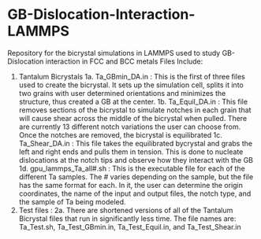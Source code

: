 # GB-Dislocation-Interaction-LAMMPS
Repository for the bicrystal simulations in LAMMPS used to study GB-Dislocation interaction in FCC and BCC metals
Files Include:
  1. Tantalum Bicrystals
    1a. Ta_GBmin_DA.in : This is the first of three files used to create the bicrystal. It sets up the simulation cell, splits it into two grains with user determined orientations and minimizes the structure, thus created a GB at the center.
    1b. Ta_Equil_DA.in : This file removes sections of the bicrystal to simulate notches in each grain that will cause shear across the middle of the bicrystal when pulled. There are currently 13 different notch variations the user can choose from. Once the notches are removed, the bicrystal is equilibrated
    1c. Ta_Shear_DA.in : This file takes the equilibrated bycrystal and grabs the left and right ends and pulls them in tension. This is done to nucleate dislocations at the notch tips and observe how they interact with the GB
    1d. gpu_lammps_Ta_all#.sh : This is the executable file for each of the different Ta samples. The # varies depending on the sample, but the file has the same format for each. In it, the user can determine the origin coordinates, the name of the input and output files, the notch type, and the sample of Ta being modeled.
  2. Test files :
    2a. There are shortened versions of all of the Tantalum Bicrystal files that run in significantly less time. The file names are: Ta_Test.sh, Ta_Test_GBmin.in, Ta_Test_Equil.in, and Ta_Test_Shear.in
